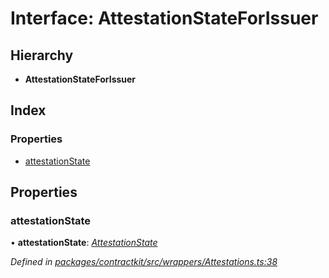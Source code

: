 # Interface: AttestationStateForIssuer

## Hierarchy

* **AttestationStateForIssuer**

## Index

### Properties

* [attestationState](_wrappers_attestations_.attestationstateforissuer.md#attestationstate)

## Properties

###  attestationState

• **attestationState**: *[AttestationState](../enums/_wrappers_attestations_.attestationstate.md)*

*Defined in [packages/contractkit/src/wrappers/Attestations.ts:38](https://github.com/celo-org/celo-monorepo/blob/master/packages/contractkit/src/wrappers/Attestations.ts#L38)*
